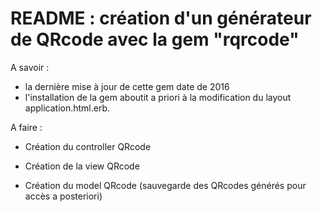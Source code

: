 # README : création d'un générateur de QRcode avec la gem "rqrcode"

A savoir :
- la dernière mise à jour de cette gem date de 2016
- l'installation de la gem aboutit a priori à la modification du layout application.html.erb.

A faire :

* Création du controller QRcode

* Création de la view QRcode

* Création du model QRcode (sauvegarde des QRcodes générés pour accès a posteriori)
